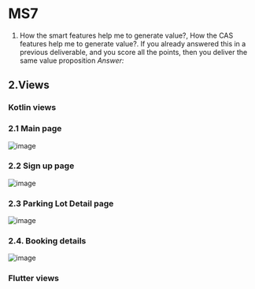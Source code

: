 # MS7
1. How the smart features help me to generate value?, How the CAS 
features help me to generate value?. If you already answered this in a previous
deliverable, and you score all the points, then you deliver the same value 
proposition
*Answer:*


## 2.Views
### Kotlin views
### 2.1 Main page
![image](https://github.com/ISIS3510-202320-Team13/Wiki/assets/89409633/73e11f44-3e8c-426a-82c4-99fc5b9a8a75)

### 2.2 Sign up page
![image](https://github.com/ISIS3510-202320-Team13/Wiki/assets/89409633/0f25a0bc-cf5b-4f3e-ad39-9f22935b8e19)



### 2.3 Parking Lot Detail page
![image](https://github.com/ISIS3510-202320-Team13/Wiki/assets/57652524/34c9006b-5e67-4aba-beae-18578abdde3d)

### 2.4. Booking details
![image](https://github.com/ISIS3510-202320-Team13/Wiki/assets/57652524/ff6fd48f-af04-4914-b83c-fb21220144ac)

### Flutter views
